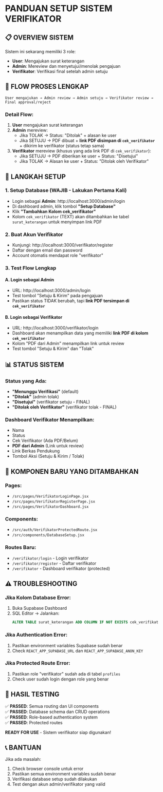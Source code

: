 # PANDUAN SETUP SISTEM VERIFIKATOR

## 📋 OVERVIEW SISTEM

Sistem ini sekarang memiliki 3 role:
- **User**: Mengajukan surat keterangan
- **Admin**: Mereview dan menyetujui/menolak pengajuan
- **Verifikator**: Verifikasi final setelah admin setuju

## 🔄 FLOW PROSES LENGKAP

```
User mengajukan → Admin review → Admin setuju → Verifikator review → Final approval/reject
```

### Detail Flow:
1. **User** mengajukan surat keterangan
2. **Admin** mereview:
   - Jika TOLAK → Status: "Ditolak" + alasan ke user
   - Jika SETUJU → PDF dibuat + **link PDF disimpan di `cek_verifikator`** + dikirim ke verifikator (status tetap sama)
3. **Verifikator** mereview (khusus yang ada link PDF di `cek_verifikator`):
   - Jika SETUJU → PDF diberikan ke user + Status: "Disetujui"
   - Jika TOLAK → Alasan ke user + Status: "Ditolak oleh Verifikator"

## 🚀 LANGKAH SETUP

### 1. Setup Database (WAJIB - Lakukan Pertama Kali)
- Login sebagai **Admin**: http://localhost:3000/admin/login
- Di dashboard admin, klik tombol **"Setup Database"**
- Klik **"Tambahkan Kolom cek_verifikator"**
- Kolom `cek_verifikator` (TEXT) akan ditambahkan ke tabel `surat_keterangan` untuk menyimpan link PDF

### 2. Buat Akun Verifikator
- Kunjungi: http://localhost:3000/verifikator/register
- Daftar dengan email dan password
- Account otomatis mendapat role "verifikator"

### 3. Test Flow Lengkap

#### A. Login sebagai Admin
- URL: http://localhost:3000/admin/login
- Test tombol "Setuju & Kirim" pada pengajuan
- Pastikan status TIDAK berubah, tapi **link PDF tersimpan di `cek_verifikator`**

#### B. Login sebagai Verifikator  
- URL: http://localhost:3000/verifikator/login
- Dashboard akan menampilkan data yang memiliki **link PDF di kolom `cek_verifikator`**
- Kolom "PDF dari Admin" menampilkan link untuk review
- Test tombol "Setuju & Kirim" dan "Tolak"

## 📊 STATUS SISTEM

### Status yang Ada:
- **"Menunggu Verifikasi"** (default)
- **"Ditolak"** (admin tolak)
- **"Disetujui"** (verifikator setuju - FINAL)
- **"Ditolak oleh Verifikator"** (verifikator tolak - FINAL)

### Dashboard Verifikator Menampilkan:
- Nama
- Status  
- Cek Verifikator (Ada PDF/Belum)
- **PDF dari Admin** (Link untuk review)
- Link Berkas Pendukung
- Tombol Aksi (Setuju & Kirim / Tolak)

## 🔧 KOMPONEN BARU YANG DITAMBAHKAN

### Pages:
- `/src/pages/VerifikatorLoginPage.jsx`
- `/src/pages/VerifikatorRegisterPage.jsx` 
- `/src/pages/VerifikatorDashboard.jsx`

### Components:
- `/src/auth/VerifikatorProtectedRoute.jsx`
- `/src/components/DatabaseSetup.jsx`

### Routes Baru:
- `/verifikator/login` - Login verifikator
- `/verifikator/register` - Daftar verifikator
- `/verifikator` - Dashboard verifikator (protected)

## ⚠️ TROUBLESHOOTING

### Jika Kolom Database Error:
1. Buka Supabase Dashboard
2. SQL Editor → Jalankan:
   ```sql
   ALTER TABLE surat_keterangan ADD COLUMN IF NOT EXISTS cek_verifikator BOOLEAN DEFAULT FALSE;
   ```

### Jika Authentication Error:
1. Pastikan environment variables Supabase sudah benar
2. Check `REACT_APP_SUPABASE_URL` dan `REACT_APP_SUPABASE_ANON_KEY`

### Jika Protected Route Error:
1. Pastikan role "verifikator" sudah ada di tabel `profiles`
2. Check user sudah login dengan role yang benar

## 🎯 HASIL TESTING

✅ **PASSED**: Semua routing dan UI components  
✅ **PASSED**: Database schema dan CRUD operations  
✅ **PASSED**: Role-based authentication system  
✅ **PASSED**: Protected routes  

**READY FOR USE** - Sistem verifikator siap digunakan!

## 📞 BANTUAN

Jika ada masalah:
1. Check browser console untuk error
2. Pastikan semua environment variables sudah benar
3. Verifikasi database setup sudah dilakukan
4. Test dengan akun admin/verifikator yang valid